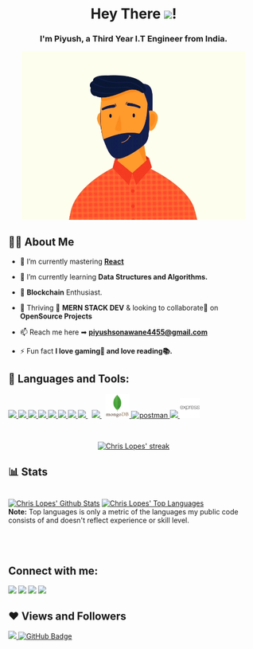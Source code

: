 <!-- <p><a href="#"><img width="100%" height="auto" src="https://ibb.co/yp32jC4" height="175px"/></a></p> -->

<h1 align="center">Hey There <img src="https://raw.githubusercontent.com/MartinHeinz/MartinHeinz/master/wave.gif" width="10px">!</h1>
<h3 align="center">I'm <b>Piyush</b>, a Third Year I.T Engineer from India.</h3>

<p align="center"><img src="./igif.gif" width="450" title="Image 1"></p> 

## 🙋‍♂️ About Me

- 🔭 I’m currently mastering **[React](https://courses.learncodeonline.in/learn/home/Complete-React-Native-Mobile-App-developer/section/152586/lesson/801636)**

- 🌱 I’m currently learning **Data Structures and Algorithms.** 
  
- 👾 **Blockchain** Enthusiast.

- 👯 Thriving 💪 **MERN STACK DEV** & looking to collaborate🤝 on **OpenSource Projects**

- 📫 Reach me here ➡ **piyushsonawane4455@gmail.com**

- ⚡ Fun fact **I love gaming👾 and love reading📚.**

## 🚀 Languages and Tools:

<p align="left"> 
    <a href="https://reactjs.org/" target="_blank"> <img src="https://img.icons8.com/color/48/000000/react-native.png"/> </a>
    <a href="https://reactnative.dev/" target="_blank"> <img src="https://img.icons8.com/fluency/48/000000/android.png"/> </a>
    <a href="https://developer.mozilla.org/en-US/docs/Web/JavaScript" target="_blank"> <img src="https://img.icons8.com/color/48/000000/javascript.png"/> </a> 
    <a href="https://www.w3.org/html/" target="_blank"> <img src="https://img.icons8.com/color/48/000000/html-5.png"/> </a> 
    <a href="https://www.w3schools.com/css/" target="_blank"> <img src="https://img.icons8.com/color/48/000000/css3.png"/> </a> 
    <a href="https://getbootstrap.com" target="_blank"> <img src="https://img.icons8.com/color/48/000000/bootstrap.png"/> </a> 
    <a href="https://www.python.org" target="_blank"> <img src="https://img.icons8.com/color/48/000000/python.png"/> </a> 
    <a style="padding-right:8px;" href="https://nodejs.org" target="_blank"> <img src="https://img.icons8.com/color/48/000000/nodejs.png"/> </a> 
    <a style="padding-right:8px;" href="https://www.mysql.com/" target="_blank"> <img src="https://img.icons8.com/fluent/50/000000/mysql-logo.png"/> </a>
    <a href="https://www.mongodb.com/" target="_blank"> <img src="https://raw.githubusercontent.com/devicons/devicon/master/icons/mongodb/mongodb-original-wordmark.svg" alt="mongodb" width="48" height="48"/> </a> 
    <a href="https://postman.com" target="_blank"> <img src="https://www.vectorlogo.zone/logos/getpostman/getpostman-icon.svg" alt="postman" width="45" height="45"/> </a>   
    <a href="https://git-scm.com/" target="_blank"> <img src="https://img.icons8.com/color/48/000000/git.png"/> </a> 
    <a href="https://expressjs.com" target="_blank"> <img src="https://raw.githubusercontent.com/devicons/devicon/master/icons/express/express-original-wordmark.svg" alt="express" width="40" height="40"/> </a>
</p>

<br/>

<p align="center">
    <a href="https://github.com/piyushsonawane07/github-readme-streak-stats">
        <img title="🔥 Get streak stats for your profile at git.io/streak-stats" alt="Chris Lopes' streak" src="https://github-readme-streak-stats.herokuapp.com/?user=piyushsonawane07&theme=black-ice&hide_border=true&stroke=0000&background=060A0CD0"/>
    </a>
</p>

## 📊 Stats

  <br/>
    <a href="https://github.com/piyushsonawane07/github-readme-stats"><img alt="Chris Lopes' Github Stats" src="https://github-readme-stats.vercel.app/api?username=piyushsonawane07&show_icons=true&count_private=true&theme=react&hide_border=true&bg_color=0D1117" /></a>
  <a href="https://github.com/piyushsonawane07/github-readme-stats"><img alt="Chris Lopes' Top Languages" src="https://github-readme-stats.vercel.app/api/top-langs/?username=piyushsonawane07&langs_count=8&count_private=true&layout=compact&theme=react&hide_border=true&bg_color=0D1117" /></a>
  <br/>
  <b>Note:</b> Top languages is only a metric of the languages my public code consists of and doesn't reflect experience or skill level.


<br/>
<br/>

<!-- <a href="https://github.com/piyushsonawane07/github-readme-activity-graph"><img alt="Chris Lopes' Activity Graph" src="https://activity-graph.herokuapp.com/graph?username=piyushsonawane07&bg_color=0D1117&color=5BCDEC&line=5BCDEC&point=FFFFFF&hide_border=true" /></a> -->

<br/>
<br/>

## Connect with me:
<p align="left">

<a href = "https://www.linkedin.com/in/piyush-sonawane-1302/"><img src="https://img.icons8.com/fluent/48/000000/linkedin.png"/></a>
<a href = "https://twitter.com/Piyush_S_07"><img src="https://img.icons8.com/fluent/48/000000/twitter.png"/></a>
<a href = "https://www.instagram.com/piyush_s0nawane/"><img src="https://img.icons8.com/fluent/48/000000/instagram-new.png"/></a>
<a href = "mailto:piyushsonawane4455@gmail.com"><img src="https://img.icons8.com/external-justicon-flat-justicon/48/000000/external-email-notifications-justicon-flat-justicon.png"/></a>


</p>

## ❤ Views and Followers
<a href="https://github.com/Meghna-DAS/github-profile-views-counter">
    <img src="https://komarev.com/ghpvc/?username=piyushsonawane07">
</a>
<a href="https://github.com/piyushsonawane07?tab=followers"><img src="https://img.shields.io/github/followers/piyushsonawane07?label=Followers&style=social" alt="GitHub Badge"></a>
<!-- <p><a href="#"><img width="100%" height="auto" src="https://ibb.co/yp32jC4" height="175px"/></a></p> -->

